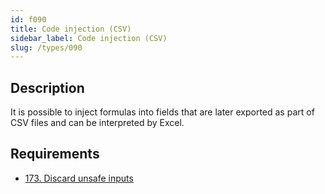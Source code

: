 ```yaml
---
id: f090
title: Code injection (CSV)
sidebar_label: Code injection (CSV)
slug: /types/090
---
```


## Description

It is possible to inject formulas into fields
that are later exported as part of CSV files
and can be interpreted by Excel.

## Requirements

- [173. Discard unsafe inputs](/criteria/source/173)
